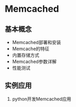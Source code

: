 # Memcached

## 基本概念

+ Memcached部署和安装
+ Memcache的特征
+ 内置存储方式
+ Memcached参数详解
+ 性能测试

## 实例应用	

1. python开发Memcached应用
	

